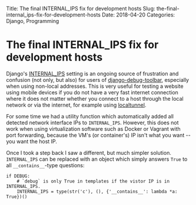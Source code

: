 Title: The final INTERNAL_IPS fix for development hosts
Slug: the-final-internal_ips-fix-for-development-hosts
Date: 2018-04-20
Categories: Django, Programming

# The final INTERNAL_IPS fix for development hosts

Django's [INTERNAL_IPS](https://docs.djangoproject.com/en/2.0/ref/settings/#internal-ips) setting is an ongoing source of frustration and confusion (not only, but also) for users of [django-debug-toolbar](https://github.com/jazzband/django-debug-toolbar), especially when using non-local addresses. This is very useful for testing a website using mobile devices if you do not have a very fast internet connection where it does not matter whether you connect to a host through the local network or via the internet, for example using [localtunnel](https://localtunnel.github.io/www/).

For some time we had a utility function which automatically added all detected network interface IPs to `INTERNAL_IPS`. However, this does not work when using virtualization software such as Docker or Vagrant with port forwarding, because the VM's (or container's) IP isn't what you want -- you want the host IP.

Once I took a step back I saw a different, but much simpler solution. `INTERNAL_IPS` can be replaced with an object which simply answers `True` to all `__contains__`-type questions:

    if DEBUG:
        # `debug` is only True in templates if the vistor IP is in INTERNAL_IPS.
        INTERNAL_IPS = type(str('c'), (), {'__contains__': lambda *a: True})()
